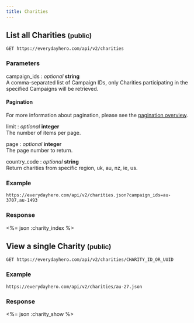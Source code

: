 ```yaml
---
title: Charities
---
```


## List all Charities <small>(public)</small>

    GET https://everydayhero.com/api/v2/charities

### Parameters

campaign_ids : _optional_ **string**<br/>
A comma-separated list of Campaign IDs, only Charities participating in the specified Campaigns will be retrieved.

#### Pagination

For more information about pagination, please see the [pagination
overview](/overview/#pagination).

limit : _optional_ **integer**<br/>
The number of items per page.

page : _optional_ **integer**<br/>
The page number to return.

country_code : _optional_ **string**<br/>
Return charities from specific region, uk, au, nz, ie, us.

### Example

    https://everydayhero.com/api/v2/charities.json?campaign_ids=au-3707,au-1493

### Response

<%= json :charity_index %>

## View a single Charity <small>(public)</small>

    GET https://everydayhero.com/api/v2/charities/CHARITY_ID_OR_UUID

### Example

    https://everydayhero.com/api/v2/charities/au-27.json

### Response

<%= json :charity_show %>
